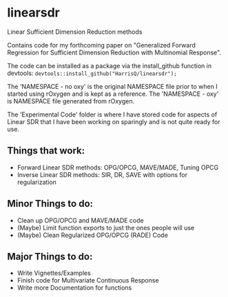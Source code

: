 # linearsdr
 Linear Sufficient Dimension Reduction methods

Contains code for my forthcoming paper on "Generalized Forward Regression for Sufficient Dimension Reduction with Multinomial Response". 

The code can be installed as a package via the install_github function in devtools:
`devtools::install_github("HarrisQ/linearsdr");`

The 'NAMESPACE - no oxy' is the original NAMESPACE file prior to when I started using rOxygen and is kept as a reference.
The 'NAMESPACE - oxy' is NAMESPACE file generated from rOxygen.

The 'Experimental Code' folder is where I have stored code for aspects of Linear SDR that I have been working on sparingly and is not quite ready for use. 

Things that work:
---
* Forward Linear SDR methods: OPG/OPCG, MAVE/MADE, Tuning OPCG  
* Inverse Linear SDR methods: SIR, DR, SAVE with options for regularization  

Minor Things to do:
---
* Clean up OPG/OPCG and MAVE/MADE code  
* (Maybe) Limit function exports to just the ones people will use  
* (Maybe) Clean Regularized OPG/OPCG (RADE) Code  

Major Things to do:
---
* Write Vignettes/Examples   
* Finish code for Multivariate Continuous Response   
* Write more Documentation for functions  




